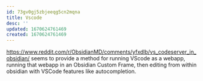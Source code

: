 ```yaml
---
id: 73gv0gj5zbjeeqg5cn2mqna
title: Vscode
desc: ''
updated: 1670624761469
created: 1670624761469
---
```

https://www.reddit.com/r/ObsidianMD/comments/yfxdlb/vs_codeserver_in_obsidian/ seems to provide a method for running VScode as a webapp, running that webapp in an Obsidian Custom Frame, then editing from within obsidian with VSCode features like autocompletion. 